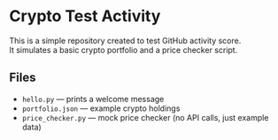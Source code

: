 # Crypto Test Activity

This is a simple repository created to test GitHub activity score.  
It simulates a basic crypto portfolio and a price checker script.

## Files
- `hello.py` — prints a welcome message
- `portfolio.json` — example crypto holdings
- `price_checker.py` — mock price checker (no API calls, just example data)
